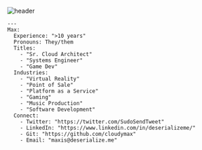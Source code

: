 ![header](https://capsule-render.vercel.app/api?type=slice&color=A91021&height=100&section=header&text=Hi,%20I'm%20Max%20^-^&fontSize=40&fontColor=fefffe&animation=fadeIn&rotate=7&fontAlignY=40&fontAlign=70)


```hcl
--- 
Max: 
  Experience: ">10 years"
  Pronouns: They/them
  Titles: 
    - "Sr. Cloud Architect"
    - "Systems Engineer"
    - "Game Dev"
  Industries:
    - "Virtual Reality"
    - "Point of Sale"
    - "Platform as a Service"
    - "Gaming"
    - "Music Production"
    - "Software Development"
  Connect:
    - Twitter: "https://twitter.com/SudoSendTweet"
    - LinkedIn: "https://www.linkedin.com/in/deserializeme/"
    - Git: "https://github.com/cloudymax"
    - Email: "maxis@deserialize.me"
```

<!---
header:

https://capsule-render.vercel.app/api?
type=slice&
color=A91021&
height=150&
section=header&
text=Hi,%20I'm%20Max%20^-^&
fontSize=40&
animation=fadeIn&
fontColor=fefffe&
rotate=10&
fontAlignY=40&
fontAlign=70

--->
